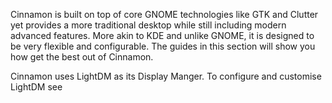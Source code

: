 Cinnamon is built on top of core GNOME technologies like GTK and Clutter yet provides a more traditional desktop while still including modern advanced features. More akin to KDE and unlike GNOME, it is designed to be very flexible and configurable. The guides in this section will show you how get the best out of Cinnamon.

Cinnamon uses LightDM as its Display Manger. To configure and customise LightDM see 
